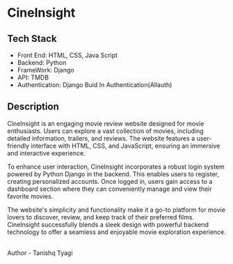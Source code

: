 <h1> CineInsight </h1>
<h2>Tech Stack</h2>
<ul>
  <li>Front End: HTML, CSS, Java Script</li>
  <li>Backend: Python</li>
  <li>FrameWork: Django</li>
  <li>API: TMDB</li>
  <li>Authentication: Django Buid In Authentication(Allauth)</li>
</ul>
<h2>Description</h2>
<p>
  CineInsight is an engaging movie review website designed for movie enthusiasts. Users can explore a vast collection of movies, including detailed information,     trailers, and reviews. The website features a user-friendly interface with HTML, CSS, and JavaScript, ensuring an immersive and interactive experience.
</p>
<p>
  To enhance user interaction, CineInsight incorporates a robust login system powered by Python Django in the backend. This enables users to register, creating personalized accounts. Once logged in, users gain access to a dashboard section where they can conveniently manage and view their favorite movies.
</p>
<p>
  The website's simplicity and functionality make it a go-to platform for movie lovers to discover, review, and keep track of their preferred films. CineInsight successfully blends a sleek design with powerful backend technology to offer a seamless and enjoyable movie exploration experience.
</p>
<br>
Author - Tanishq Tyagi
